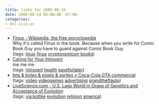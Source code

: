 ```yaml
---
title: links for 2006-08-15
date: 2006-08-14 00:00:00 -07:00
categories:
- del.icio.us
---
```


<ul class="delicious">
	<li>
		<div class="delicious-link"><a href="http://en.wikipedia.org/wiki/Finux">Finux - Wikipedia, the free encyclopedia</a></div>
		<div class="delicious-extended">Why it's called Finux in the book. Because when you write for Comic Book Guy you have to guard against Comic Book Guy.</div>
		<div class="delicious-tags">(tags: <a href="http://del.icio.us/torrez/linux">linux</a> <a href="http://del.icio.us/torrez/finux">finux</a> <a href="http://del.icio.us/torrez/cryptonomicon">cryptonomicon</a> <a href="http://del.icio.us/torrez/books">books</a>)</div>
	</li>
	<li>
		<div class="delicious-link"><a href="http://www.theatlantic.com/doc/200303/rauch">Caring for Your Introvert</a></div>
		<div class="delicious-extended">me me me</div>
		<div class="delicious-tags">(tags: <a href="http://del.icio.us/torrez/introvert">introvert</a> <a href="http://del.icio.us/torrez/health">health</a> <a href="http://del.icio.us/torrez/saveforlater">saveforlater</a>)</div>
	</li>
	<li>
		<div class="delicious-link"><a href="http://www.bitsbytespixelssprites.com/blog/2006/08/12/coca-cola-gta-commercial/">bits & bytes & pixels & sprites » Coca-Cola GTA commercial</a></div>
		<div class="delicious-tags">(tags: <a href="http://del.icio.us/torrez/video">video</a> <a href="http://del.icio.us/torrez/videogames">videogames</a> <a href="http://del.icio.us/torrez/advertising">advertising</a> <a href="http://del.icio.us/torrez/grandtheftauto">grandtheftauto</a>)</div>
	</li>
	<li>
		<div class="delicious-link"><a href="http://www.livescience.com/humanbiology/060810_evo_rank.html">LiveScience.com - U.S. Lags World in Grasp of Genetics and Acceptance of Evolution</a></div>
		<div class="delicious-tags">(tags: <a href="http://del.icio.us/torrez/via:kottke">via:kottke</a> <a href="http://del.icio.us/torrez/evolution">evolution</a> <a href="http://del.icio.us/torrez/religion">religion</a> <a href="http://del.icio.us/torrez/america">america</a>)</div>
	</li>
</ul>
